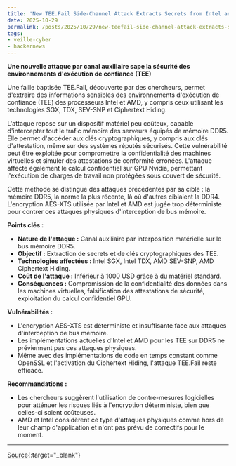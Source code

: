 ```yaml
---
title: 'New TEE.Fail Side-Channel Attack Extracts Secrets from Intel and AMD DDR5 Secure Enclaves'
date: 2025-10-29
permalink: /posts/2025/10/29/new-teefail-side-channel-attack-extracts-secrets-from-intel-and-amd-ddr5-secure-enclaves/
tags:
- veille-cyber
- hackernews
---
```

**Une nouvelle attaque par canal auxiliaire sape la sécurité des environnements d'exécution de confiance (TEE)**

Une faille baptisée TEE.Fail, découverte par des chercheurs, permet d'extraire des informations sensibles des environnements d'exécution de confiance (TEE) des processeurs Intel et AMD, y compris ceux utilisant les technologies SGX, TDX, SEV-SNP et Ciphertext Hiding.

L'attaque repose sur un dispositif matériel peu coûteux, capable d'intercepter tout le trafic mémoire des serveurs équipés de mémoire DDR5. Elle permet d'accéder aux clés cryptographiques, y compris aux clés d'attestation, même sur des systèmes réputés sécurisés. Cette vulnérabilité peut être exploitée pour compromettre la confidentialité des machines virtuelles et simuler des attestations de conformité erronées. L'attaque affecte également le calcul confidentiel sur GPU Nvidia, permettant l'exécution de charges de travail non protégées sous couvert de sécurité.

Cette méthode se distingue des attaques précédentes par sa cible : la mémoire DDR5, la norme la plus récente, là où d'autres ciblaient la DDR4. L'encryption AES-XTS utilisée par Intel et AMD est jugée trop déterministe pour contrer ces attaques physiques d'interception de bus mémoire.

**Points clés :**

*   **Nature de l'attaque :** Canal auxiliaire par interposition matérielle sur le bus mémoire DDR5.
*   **Objectif :** Extraction de secrets et de clés cryptographiques des TEE.
*   **Technologies affectées :** Intel SGX, Intel TDX, AMD SEV-SNP, AMD Ciphertext Hiding.
*   **Coût de l'attaque :** Inférieur à 1000 USD grâce à du matériel standard.
*   **Conséquences :** Compromission de la confidentialité des données dans les machines virtuelles, falsification des attestations de sécurité, exploitation du calcul confidentiel GPU.

**Vulnérabilités :**

*   L'encryption AES-XTS est déterministe et insuffisante face aux attaques d'interception de bus mémoire.
*   Les implémentations actuelles d'Intel et AMD pour les TEE sur DDR5 ne préviennent pas ces attaques physiques.
*   Même avec des implémentations de code en temps constant comme OpenSSL et l'activation du Ciphertext Hiding, l'attaque TEE.Fail reste efficace.

**Recommandations :**

*   Les chercheurs suggèrent l'utilisation de contre-mesures logicielles pour atténuer les risques liés à l'encryption déterministe, bien que celles-ci soient coûteuses.
*   AMD et Intel considèrent ce type d'attaques physiques comme hors de leur champ d'application et n'ont pas prévu de correctifs pour le moment.

---
[Source](https://thehackernews.com/2025/10/new-teefail-side-channel-attack.html){:target="_blank"}
